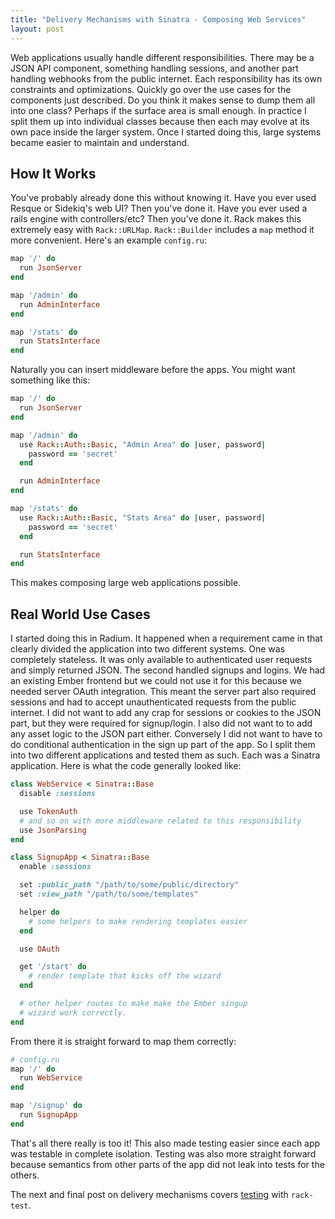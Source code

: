 ```yaml
---
title: "Delivery Mechanisms with Sinatra - Composing Web Services"
layout: post
---
```


Web applications usually handle different responsibilities. There may
be a JSON API component, something handling sessions, and another part
handling webhooks from the public internet. Each responsibility has
its own constraints and optimizations. Quickly go over the use cases
for the components just described. Do you think it makes sense to dump
them all into one class? Perhaps if the surface area is small enough.
In practice I split them up into individual classes because then each
may evolve at its own pace inside the larger system.  Once I started
doing this, large systems became easier to maintain and understand.

## How It Works

You've probably already done this without knowing it. Have you ever used
Resque or Sidekiq's web UI? Then you've done it. Have you ever used a
rails engine with controllers/etc? Then you've done it. Rack makes
this extremely easy with `Rack::URLMap`. `Rack::Builder`
includes a `map` method it more convenient. Here's an example
`config.ru`:

```ruby
map '/' do
  run JsonServer
end

map '/admin' do
  run AdminInterface
end

map '/stats' do
  run StatsInterface
end
```

Naturally you can insert middleware before the apps. You might want
something like this:

```ruby
map '/' do
  run JsonServer
end

map '/admin' do
  use Rack::Auth::Basic, "Admin Area" do |user, password|
    password == 'secret'
  end

  run AdminInterface
end

map '/stats' do
  use Rack::Auth::Basic, "Stats Area" do |user, password|
    password == 'secret'
  end

  run StatsInterface
end
```

This makes composing large web applications possible.

## Real World Use Cases

I started doing this in Radium. It happened when a requirement came in
that clearly divided the application into two different systems. One
was completely stateless. It was only available to authenticated user
requests and simply returned JSON. The second handled signups and
logins. We had an existing Ember frontend but we could not use it for
this because we needed server OAuth integration. This meant the server
part also required sessions and had to accept unauthenticated requests
from the public internet. I did not want to add any crap for sessions
or cookies to the JSON part, but they were required for signup/login.
I also did not want to to add any asset logic to the JSON part either.
Conversely I did not want to have to do conditional authentication in
the sign up part of the app. So I split them into two different
applications and tested them as such. Each was a Sinatra application.
Here is what the code generally looked like:

```ruby
class WebService < Sinatra::Base
  disable :sessions

  use TokenAuth
  # and so on with more middleware related to this responsibility
  use JsonParsing
end
```

```ruby
class SignupApp < Sinatra::Base
  enable :sessions

  set :public_path "/path/to/some/public/directory"
  set :view_path "/path/to/some/templates"

  helper do
    # some helpers to make rendering templates easier
  end

  use OAuth

  get '/start' do
    # render template that kicks off the wizard
  end

  # other helper routes to make make the Ember singup
  # wizard work correctly.
end
```

From there it is straight forward to map them correctly:

```ruby
# config.ru
map '/' do
  run WebService
end

map '/signup' do
  run SignupApp
end
```

That's all there really is too it! This also made testing easier since
each app was testable in complete isolation. Testing was also more
straight forward because semantics from other parts of the app did not
leak into tests for the others.

The next and final post on delivery mechanisms covers
[testing](/2014/01/delivery_mechanisms_with_sinatra-testing/)
with `rack-test`.
